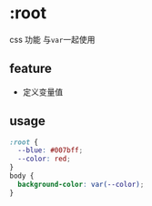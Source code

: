 # :root

css 功能
与`var`一起使用

## feature

- 定义变量值

## usage

```css
:root {
  --blue: #007bff;
  --color: red;
}
body {
  background-color: var(--color);
}
```
